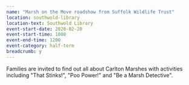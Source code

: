```yaml
---
name: "Marsh on the Move roadshow from Suffolk Wildlife Trust"
location: southwold-library
location-text: Southwold Library
event-start-date: 2020-02-20
event-start-time: 1000
event-end-time: 1200
event-category: half-term
breadcrumb: y
---
```


Families are invited to find out all about Carlton Marshes with activities including "That Stinks!", "Poo Power!" and "Be a Marsh Detective".
